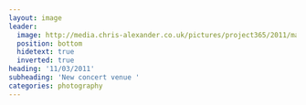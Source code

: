 ```yaml
---
layout: image
leader:
  image: http://media.chris-alexander.co.uk/pictures/project365/2011/mar/11/110311.jpg
  position: bottom
  hidetext: true
  inverted: true
heading: '11/03/2011'
subheading: 'New concert venue '
categories: photography
---
```

